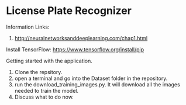 # License Plate Recognizer


Information Links:
1. http://neuralnetworksanddeeplearning.com/chap1.html


Install TensorFlow:
https://www.tensorflow.org/install/pip


Getting started with the application. 
1. Clone the repsitory.
2. open a terminal and go into the Dataset folder in the repository.
3. run the download_training_images.py. It will download all the images needed to train the model.
4. Discuss what to do now. 